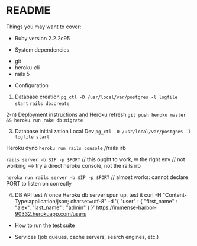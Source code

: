 # README


Things you may want to cover:

* Ruby version 2.2.2c95

* System dependencies
- git
- heroku-cli
- rails 5

* Configuration

1) Database creation
`pg_ctl -D /usr/local/var/postgres -l logfile start`
`rails db:create`

2-n) Deployment instructions and Heroku refresh
`git push heroku master && heroku run rake db:migrate`

3) Database initialization
Local Dev
`pg_ctl -D /usr/local/var/postgres -l logfile start`

Heroku dyno
`heroku run rails console` //rails irb

`rails server -b $IP -p $PORT` // this ought to work, w the right env
// not working --> try a direct heroku console, not the rails irb

`heroku run rails server -b $IP -p $PORT` // almost works: cannot declare PORT to listen on correctly

4) DB API test // once Heroku db server spun up, test it
curl -H "Content-Type:application/json; charset=utf-8" -d '{ "user" : { "first_name" : "alex", "last_name" : "admin" } }' https://immense-harbor-90332.herokuapp.com/users



* How to run the test suite

* Services (job queues, cache servers, search engines, etc.)
